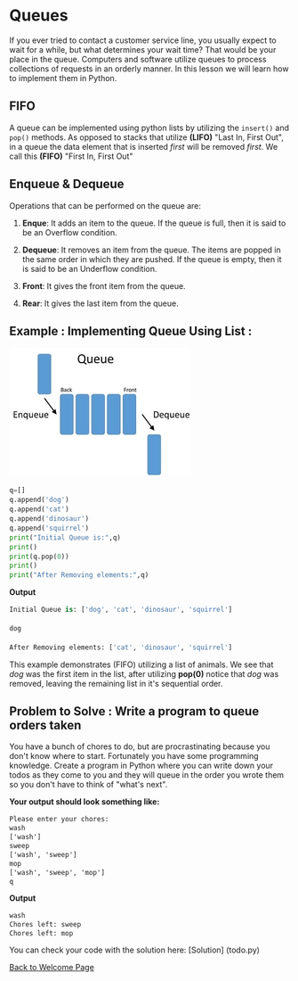 # Queues
If you ever tried to contact a customer service line, you usually expect to wait for a while, but what determines your wait time? That would be your place in the queue. Computers and software utilize queues to process collections of requests in an orderly manner. In this lesson we will learn how to implement them in Python.

## FIFO
A queue can be implemented using python lists by utilizing the `insert()` and `pop()` methods. As opposed to stacks that utilize **(LIFO)** "Last In, First Out", in a queue the data element that is inserted *first* will be removed *first*. We call this **(FIFO)** "First In, First Out"

## Enqueue & Dequeue
Operations that can be performed on the queue are:

1. **Enque**: It adds an item to the queue. If the queue is full, then it is said to be an Overflow condition.

2. **Dequeue**: It removes an item from the queue. The items are popped in the same order in which they are pushed. If the queue is empty, then it is said to be an Underflow condition.

3. **Front**: It gives the front item from the queue.

4. **Rear**: It gives the last item from the queue.

## Example : Implementing Queue Using List :
![guess_design](queue-example.jpg)

```python
q=[]
q.append('dog')
q.append('cat')
q.append('dinosaur')
q.append('squirrel')
print("Initial Queue is:",q)
print()
print(q.pop(0))
print()
print("After Removing elements:",q)
```
**Output**

```python
Initial Queue is: ['dog', 'cat', 'dinosaur', 'squirrel']

dog

After Removing elements: ['cat', 'dinosaur', 'squirrel']
```
This example demonstrates (FIFO) utilizing a list of animals. We see that *dog* was the first item in the list, after utilizing **pop(0)** notice that *dog* was removed, leaving the remaining list in it's sequential order.

## Problem to Solve : Write a program to queue orders taken
You have a bunch of chores to do, but are procrastinating because you don't know where to start. Fortunately you have some programming knowledge. Create a program in Python where you can write down your todos as they come to you and they will queue in the order you wrote them so you don't have to think of "what's next".


**Your output should look something like:**
```
Please enter your chores: 
wash
['wash']
sweep
['wash', 'sweep']
mop 
['wash', 'sweep', 'mop']
q
```
**Output**
```
wash
Chores left: sweep
Chores left: mop
```

You can check your code with the solution here: [Solution]
(todo.py)

[Back to Welcome Page](0-Hello-World.md)









